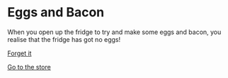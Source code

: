 # Eggs and Bacon

When you open up the fridge to try and make some eggs and bacon, you realise that the fridge has got no eggs!

[Forget it](Forget-it/forgotten.md)


[Go to the store](go-to-the-store/store.md)